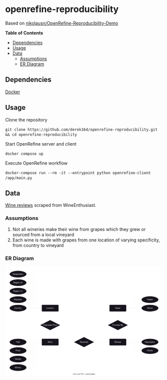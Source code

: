 # openrefine-reproducibility
Based on [nikolausn/OpenRefine-Reproducibility-Demo](https://github.com/nikolausn/OpenRefine-Reproducibility-Demo/blob/master/Python_OpenRefine_Demo.ipynb)

**Table of Contents**
- [Dependencies](#dependencies)
- [Usage](#usage)
- [Data](#data)
    - [Assumptions](#assumptions)
    - [ER Diagram](#er-diagram)

## Dependencies
[Docker](https://www.docker.com/products/docker-desktop/)

## Usage
Clone the repository
```
git clone https://github.com/derek164/openrefine-reproducibility.git && cd openrefine-reproducibility
```

Start OpenRefine server and client
```
docker compose up
```

Execute OpenRefine workflow
```
docker-compose run --rm -it --entrypoint python openrefine-client /app/main.py
```

## Data
[Wine reviews](https://www.kaggle.com/datasets/zynicide/wine-reviews) scraped from WineEnthusiast. 

### Assumptions
1. Not all wineries make their wine from grapes which they grew or sourced from a local vineyard
2. Each wine is made with grapes from one location of varying specificity, from country to vineyard

### ER Diagram
<img src='img/ER_Wine_Reviews.svg' width='600'>